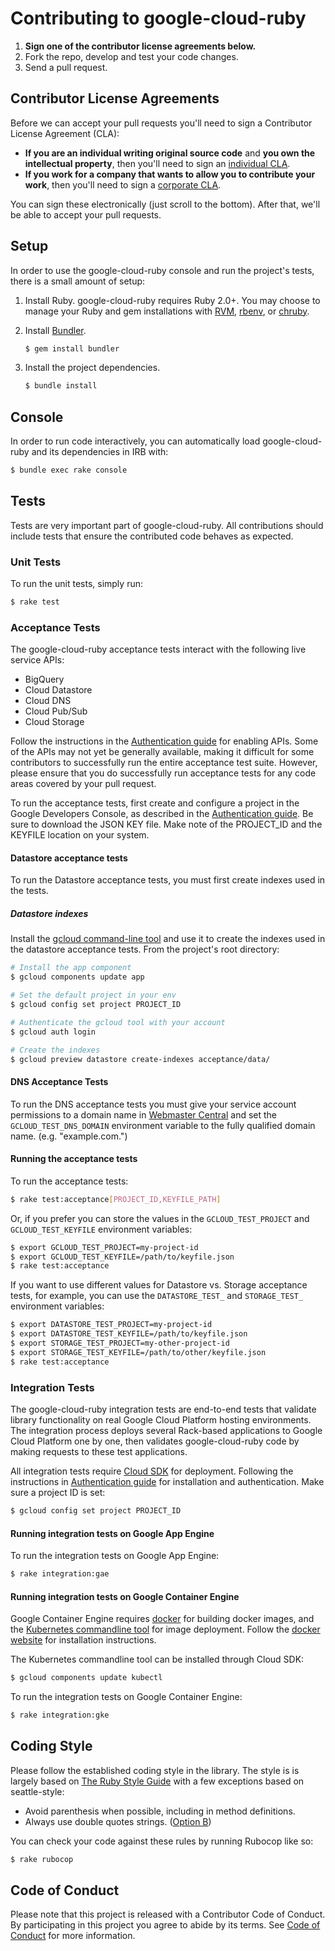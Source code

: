 # Contributing to google-cloud-ruby

1. **Sign one of the contributor license agreements below.**
2. Fork the repo, develop and test your code changes.
3. Send a pull request.

## Contributor License Agreements

Before we can accept your pull requests you'll need to sign a Contributor License Agreement (CLA):

- **If you are an individual writing original source code** and **you own the intellectual property**, then you'll need to sign an [individual CLA](https://developers.google.com/open-source/cla/individual).
- **If you work for a company that wants to allow you to contribute your work**, then you'll need to sign a [corporate CLA](https://developers.google.com/open-source/cla/corporate).

You can sign these electronically (just scroll to the bottom). After that, we'll be able to accept your pull requests.

## Setup

In order to use the google-cloud-ruby console and run the project's tests, there is a
small amount of setup:

1. Install Ruby.
    google-cloud-ruby requires Ruby 2.0+. You may choose to manage your Ruby and gem installations with [RVM](https://rvm.io/), [rbenv](https://github.com/rbenv/rbenv), or [chruby](https://github.com/postmodern/chruby).

2. Install [Bundler](http://bundler.io/).

    ```sh
    $ gem install bundler
    ```

3. Install the project dependencies.

    ```sh
    $ bundle install
    ```

## Console

In order to run code interactively, you can automatically load google-cloud-ruby and
its dependencies in IRB with:

```sh
$ bundle exec rake console
```

## Tests

Tests are very important part of google-cloud-ruby. All contributions should include tests that ensure the contributed code behaves as expected.

### Unit Tests

To run the unit tests, simply run:

``` sh
$ rake test
```

### Acceptance Tests

The google-cloud-ruby acceptance tests interact with the following live service APIs:

* BigQuery
* Cloud Datastore
* Cloud DNS
* Cloud Pub/Sub
* Cloud Storage

Follow the instructions in the [Authentication guide](AUTHENTICATION.md) for enabling APIs. Some of the APIs may not yet be generally available, making it difficult for some contributors to successfully run the entire acceptance test suite. However, please ensure that you do successfully run acceptance tests for any code areas covered by your pull request.

To run the acceptance tests, first create and configure a project in the Google Developers Console, as described in the [Authentication guide](AUTHENTICATION.md). Be sure to download the JSON KEY file. Make note of the PROJECT_ID and the KEYFILE location on your system.


#### Datastore acceptance tests

To run the Datastore acceptance tests, you must first create indexes used in the tests.

##### Datastore indexes

Install the [gcloud command-line tool](https://developers.google.com/cloud/sdk/gcloud/) and use it to create the indexes used in the datastore acceptance tests. From the project's root directory:

``` sh
# Install the app component
$ gcloud components update app

# Set the default project in your env
$ gcloud config set project PROJECT_ID

# Authenticate the gcloud tool with your account
$ gcloud auth login

# Create the indexes
$ gcloud preview datastore create-indexes acceptance/data/
```

#### DNS Acceptance Tests

To run the DNS acceptance tests you must give your service account permissions to a domain name in [Webmaster Central](https://www.google.com/webmasters/verification) and set the `GCLOUD_TEST_DNS_DOMAIN` environment variable to the fully qualified domain name. (e.g. "example.com.")

#### Running the acceptance tests

To run the acceptance tests:

``` sh
$ rake test:acceptance[PROJECT_ID,KEYFILE_PATH]
```

Or, if you prefer you can store the values in the `GCLOUD_TEST_PROJECT` and `GCLOUD_TEST_KEYFILE` environment variables:

``` sh
$ export GCLOUD_TEST_PROJECT=my-project-id
$ export GCLOUD_TEST_KEYFILE=/path/to/keyfile.json
$ rake test:acceptance
```

If you want to use different values for Datastore vs. Storage acceptance tests, for example, you can use the `DATASTORE_TEST_` and `STORAGE_TEST_` environment variables:

``` sh
$ export DATASTORE_TEST_PROJECT=my-project-id
$ export DATASTORE_TEST_KEYFILE=/path/to/keyfile.json
$ export STORAGE_TEST_PROJECT=my-other-project-id
$ export STORAGE_TEST_KEYFILE=/path/to/other/keyfile.json
$ rake test:acceptance
```

### Integration Tests

The google-cloud-ruby integration tests are end-to-end tests that validate library functionality on real Google Cloud Platform hosting environments. The integration process deploys several Rack-based applications to Google Cloud Platform one by one, then validates google-cloud-ruby code by making requests to these test applications.

All integration tests require [Cloud SDK](https://cloud.google.com/sdk/) for deployment. Following the instructions in [Authentication guide](AUTHENTICATION.md) for installation and authentication. Make sure a project ID is set:
```sh
$ gcloud config set project PROJECT_ID
```

#### Running integration tests on Google App Engine 

To run the integration tests on Google App Engine:
```sh
$ rake integration:gae
```

#### Running integration tests on Google Container Engine 

Google Container Engine requires [docker](https://www.docker.com/) for building docker images, and the [Kubernetes commandline tool](http://kubernetes.io/docs/user-guide/kubectl-overview/) for image deployment. Follow the [docker website](https://www.docker.com/products/docker) for installation instructions.

The Kubernetes commandline tool can be installed through Cloud SDK:
```sh
$ gcloud components update kubectl
```
To run the integration tests on Google Container Engine:
```sh
$ rake integration:gke
```

## Coding Style

Please follow the established coding style in the library. The style is is largely based on [The Ruby Style Guide](https://github.com/bbatsov/ruby-style-guide) with a few exceptions based on seattle-style:

* Avoid parenthesis when possible, including in method definitions.
* Always use double quotes strings. ([Option B](https://github.com/bbatsov/ruby-style-guide#strings))

You can check your code against these rules by running Rubocop like so:

```sh
$ rake rubocop
```

## Code of Conduct

Please note that this project is released with a Contributor Code of Conduct. By participating in this project you agree to abide by its terms. See [Code of Conduct](CODE_OF_CONDUCT.md) for more information.
